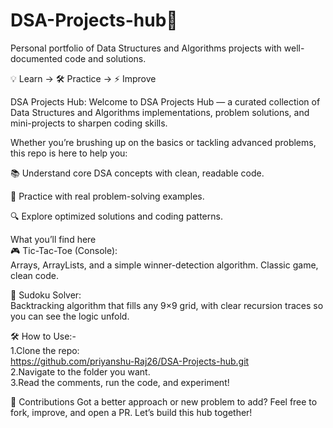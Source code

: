 # DSA-Projects-hub🚀
Personal portfolio of Data Structures and Algorithms projects with well-documented code and solutions.

💡 Learn → 🛠 Practice → ⚡ Improve

DSA Projects Hub: 
Welcome to DSA Projects Hub — a curated collection of Data Structures and Algorithms implementations, problem solutions, and mini-projects to sharpen coding skills.

Whether you’re brushing up on the basics or tackling advanced problems, this repo is here to help you:

📚 Understand core DSA concepts with clean, readable code.

🧠 Practice with real problem-solving examples.

🔍 Explore optimized solutions and coding patterns.

What you’ll find here
<br>
🎮 Tic-Tac-Toe (Console):
<br>
Arrays, ArrayLists, and a simple winner-detection algorithm. Classic game, clean code.

🧩 Sudoku Solver:
<br>
Backtracking algorithm that fills any 9×9 grid, with clear recursion traces so you can see the logic unfold.


🛠 How to Use:-
<br>
1.Clone the repo:
<br>
https://github.com/priyanshu-Raj26/DSA-Projects-hub.git
<br>
2.Navigate to the folder you want.
<br>
3.Read the comments, run the code, and experiment!

🤝 Contributions
Got a better approach or new problem to add? Feel free to fork, improve, and open a PR. Let’s build this hub together!
